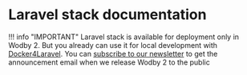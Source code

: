# Laravel stack documentation

!!! info "IMPORTANT"
    Laravel stack is available for deployment only in Wodby 2. But you already can use it for local development with [Docker4Laravel](local.md). You can [subscribe to our newsletter](http://eepurl.com/br01gH) to get the announcement email when we release Wodby 2 to the public 
